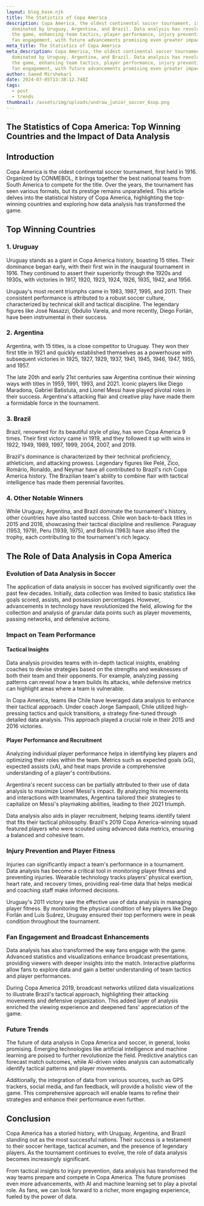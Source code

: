 ```yaml
---
layout: blog_base.njk
title: The Statistics of Copa America
description: Copa America, the oldest continental soccer tournament, is
  dominated by Uruguay, Argentina, and Brazil. Data analysis has revolutionized
  the game, enhancing team tactics, player performance, injury prevention, and
  fan engagement, with future advancements promising even greater impact.
meta_title: The Statistics of Copa America
meta_description: Copa America, the oldest continental soccer tournament, is
  dominated by Uruguay, Argentina, and Brazil. Data analysis has revolutionized
  the game, enhancing team tactics, player performance, injury prevention, and
  fan engagement, with future advancements promising even greater impact.
author: Saeed Mirshekari
date: 2024-07-05T13:38:12.748Z
tags:
  - post
  - trends
thumbnail: /assets/img/uploads/undraw_junior_soccer_6sop.png
---
```

## The Statistics of Copa America: Top Winning Countries and the Impact of Data Analysis

## Introduction

Copa America is the oldest continental soccer tournament, first held in 1916. Organized by CONMEBOL, it brings together the best national teams from South America to compete for the title. Over the years, the tournament has seen various formats, but its prestige remains unparalleled. This article delves into the statistical history of Copa America, highlighting the top-winning countries and exploring how data analysis has transformed the game.

## Top Winning Countries

### 1. Uruguay

Uruguay stands as a giant in Copa America history, boasting 15 titles. Their dominance began early, with their first win in the inaugural tournament in 1916. They continued to assert their superiority through the 1920s and 1930s, with victories in 1917, 1920, 1923, 1924, 1926, 1935, 1942, and 1956.

Uruguay's most recent triumphs came in 1983, 1987, 1995, and 2011. Their consistent performance is attributed to a robust soccer culture, characterized by technical skill and tactical discipline. The legendary figures like José Nasazzi, Obdulio Varela, and more recently, Diego Forlán, have been instrumental in their success.

### 2. Argentina

Argentina, with 15 titles, is a close competitor to Uruguay. They won their first title in 1921 and quickly established themselves as a powerhouse with subsequent victories in 1925, 1927, 1929, 1937, 1941, 1945, 1946, 1947, 1955, and 1957.

The late 20th and early 21st centuries saw Argentina continue their winning ways with titles in 1959, 1991, 1993, and 2021. Iconic players like Diego Maradona, Gabriel Batistuta, and Lionel Messi have played pivotal roles in their success. Argentina's attacking flair and creative play have made them a formidable force in the tournament.

### 3. Brazil

Brazil, renowned for its beautiful style of play, has won Copa America 9 times. Their first victory came in 1919, and they followed it up with wins in 1922, 1949, 1989, 1997, 1999, 2004, 2007, and 2019.

Brazil's dominance is characterized by their technical proficiency, athleticism, and attacking prowess. Legendary figures like Pelé, Zico, Romário, Ronaldo, and Neymar have all contributed to Brazil's rich Copa America history. The Brazilian team's ability to combine flair with tactical intelligence has made them perennial favorites.

### 4. Other Notable Winners

While Uruguay, Argentina, and Brazil dominate the tournament's history, other countries have also tasted success. Chile won back-to-back titles in 2015 and 2016, showcasing their tactical discipline and resilience. Paraguay (1953, 1979), Peru (1939, 1975), and Bolivia (1963) have also lifted the trophy, each contributing to the tournament's rich legacy.

## The Role of Data Analysis in Copa America

### Evolution of Data Analysis in Soccer

The application of data analysis in soccer has evolved significantly over the past few decades. Initially, data collection was limited to basic statistics like goals scored, assists, and possession percentages. However, advancements in technology have revolutionized the field, allowing for the collection and analysis of granular data points such as player movements, passing networks, and defensive actions.

### Impact on Team Performance

#### Tactical Insights

Data analysis provides teams with in-depth tactical insights, enabling coaches to devise strategies based on the strengths and weaknesses of both their team and their opponents. For example, analyzing passing patterns can reveal how a team builds its attacks, while defensive metrics can highlight areas where a team is vulnerable.

In Copa America, teams like Chile have leveraged data analysis to enhance their tactical approach. Under coach Jorge Sampaoli, Chile utilized high-pressing tactics and quick transitions, a strategy fine-tuned through detailed data analysis. This approach played a crucial role in their 2015 and 2016 victories.

#### Player Performance and Recruitment

Analyzing individual player performance helps in identifying key players and optimizing their roles within the team. Metrics such as expected goals (xG), expected assists (xA), and heat maps provide a comprehensive understanding of a player's contributions.

Argentina's recent success can be partially attributed to their use of data analysis to maximize Lionel Messi's impact. By analyzing his movements and interactions with teammates, Argentina tailored their strategies to capitalize on Messi's playmaking abilities, leading to their 2021 triumph.

Data analysis also aids in player recruitment, helping teams identify talent that fits their tactical philosophy. Brazil's 2019 Copa America-winning squad featured players who were scouted using advanced data metrics, ensuring a balanced and cohesive team.

### Injury Prevention and Player Fitness

Injuries can significantly impact a team's performance in a tournament. Data analysis has become a critical tool in monitoring player fitness and preventing injuries. Wearable technology tracks players' physical exertion, heart rate, and recovery times, providing real-time data that helps medical and coaching staff make informed decisions.

Uruguay's 2011 victory saw the effective use of data analysis in managing player fitness. By monitoring the physical condition of key players like Diego Forlán and Luis Suárez, Uruguay ensured their top performers were in peak condition throughout the tournament.

### Fan Engagement and Broadcast Enhancements

Data analysis has also transformed the way fans engage with the game. Advanced statistics and visualizations enhance broadcast presentations, providing viewers with deeper insights into the match. Interactive platforms allow fans to explore data and gain a better understanding of team tactics and player performances.

During Copa America 2019, broadcast networks utilized data visualizations to illustrate Brazil's tactical approach, highlighting their attacking movements and defensive organization. This added layer of analysis enriched the viewing experience and deepened fans' appreciation of the game.

### Future Trends

The future of data analysis in Copa America and soccer, in general, looks promising. Emerging technologies like artificial intelligence and machine learning are poised to further revolutionize the field. Predictive analytics can forecast match outcomes, while AI-driven video analysis can automatically identify tactical patterns and player movements.

Additionally, the integration of data from various sources, such as GPS trackers, social media, and fan feedback, will provide a holistic view of the game. This comprehensive approach will enable teams to refine their strategies and enhance their performance even further.

## Conclusion

Copa America has a storied history, with Uruguay, Argentina, and Brazil standing out as the most successful nations. Their success is a testament to their soccer heritage, tactical acumen, and the presence of legendary players. As the tournament continues to evolve, the role of data analysis becomes increasingly significant.

From tactical insights to injury prevention, data analysis has transformed the way teams prepare and compete in Copa America. The future promises even more advancements, with AI and machine learning set to play a pivotal role. As fans, we can look forward to a richer, more engaging experience, fueled by the power of data.